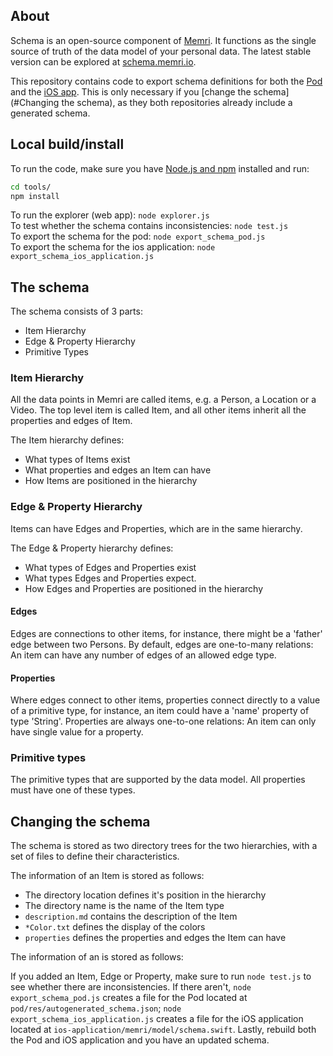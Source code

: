 ## About
Schema is an open-source component of [Memri](https://blog.memri.io). It functions as the single source of truth of the
data model of your personal data. The latest stable version can be explored at 
[schema.memri.io](https://schema.memri.io).  

This repository contains code to export schema definitions for both the 
[Pod](https://gitlab.memri.io/memri/pod) and the [iOS app](https://gitlab.memri.io/memri/ios-application). This is only
necessary if you [change the schema](#Changing the schema), as they both repositories already include a generated 
schema.

## Local build/install
To run the code, make sure you have [Node.js and npm](https://www.npmjs.com/get-npm) installed and run:
```bash
cd tools/
npm install
```

To run the explorer (web app): `node explorer.js`  
To test whether the schema contains inconsistencies: `node test.js`  
To export the schema for the pod: `node export_schema_pod.js`  
To export the schema for the ios application: `node export_schema_ios_application.js`  

## The schema
The schema consists of 3 parts:
* Item Hierarchy
* Edge & Property Hierarchy
* Primitive Types

### Item Hierarchy
All the data points in Memri are called items, e.g. a Person, a Location or a Video. The top level item is called Item, 
and all other items inherit all the properties and edges of Item.

The Item hierarchy defines:
* What types of Items exist
* What properties and edges an Item can have
* How Items are positioned in the hierarchy

### Edge & Property Hierarchy
Items can have Edges and Properties, which are in the same hierarchy.

The Edge & Property hierarchy defines:
* What types of Edges and Properties exist
* What types Edges and Properties expect.
* How Edges and Properties are positioned in the hierarchy

#### Edges
Edges are connections to other items, for instance, there might be a 'father' edge between two Persons. By default, 
edges are one-to-many relations: An item can have any number of edges of an allowed edge type.

#### Properties
Where edges connect to other items, properties connect directly to a value of a primitive type, for instance, an item 
could have a 'name' property of type 'String'. Properties are always one-to-one relations: An item can only have single 
value for a property.

### Primitive types
The primitive types that are supported by the data model. All properties must have one of these types.

## Changing the schema
The schema is stored as two directory trees for the two hierarchies, with a set of files to define their
characteristics. 

The information of an Item is stored as follows:
* The directory location defines it's position in the hierarchy
* The directory name is the name of the Item type
* `description.md` contains the description of the Item
* `*Color.txt` defines the display of the colors
* `properties` defines the properties and edges the Item can have

The information of an  is stored as follows:

If you added an Item, Edge or Property, make sure to run `node test.js` to see whether there are inconsistencies. If 
there aren't, `node export_schema_pod.js` creates a file for the Pod located at `pod/res/autogenerated_schema.json`; 
`node export_schema_ios_application.js` creates a file for the iOS application located at 
`ios-application/memri/model/schema.swift`. Lastly, rebuild both the Pod and iOS application and you have an updated 
schema.